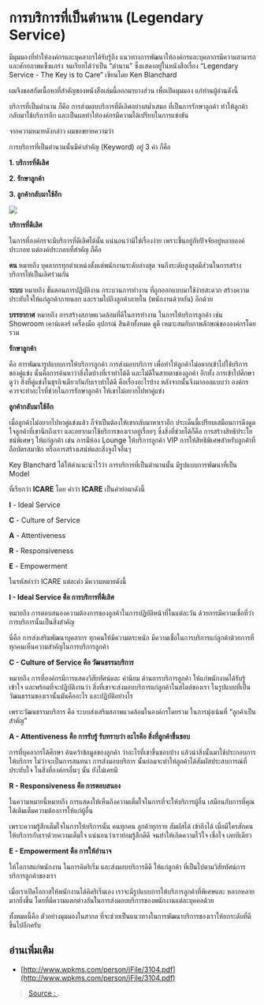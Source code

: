 การบริการที่เป็นตำนาน (Legendary Service)
===

มีมุมมองที่ทำให้องค์กรและบุคลากรได้รับรู้ถึง แนวทางการพัฒนาให้องค์กรและบุคลากรมีความสามารถและศักยภาพแข็งแกร่ง จนเรียกได้ว่าเป็น “ตำนาน” ซึ่งแสดงอยู่ในหนังสือเรื่อง “Legendary Service - The Key is to Care” เขียนโดย Ken Blanchard

ผมจึงขอสกัดเนื้อหาที่สำคัญของหนังสือเล่มนี้ออกมาบางส่วน เพื่อเปิดมุมมอง แก่ท่านผู้อ่านดังนี้

บริการที่เป็นตำนาน ก็คือ การส่งมอบบริการที่ดีเลิศอย่างสม่ำเสมอ ที่เป็นการรักษาลูกค้า ทำให้ลูกค้ากลับมาใช้บริการอีก และเป็นผลทำให้องค์กรมีความได้เปรียบในการแข่งขัน

จากความหมายดังกล่าว ผมขอขยายความว่า

การบริการที่เป็นตำนานนั้นมีคำสำคัญ (Keyword) อยู่ 3 คำ ก็คือ

**1. บริการที่ดีเลิศ**

**2. รักษาลูกค้า**

**3. ลูกค้ากลับมาใช้อีก**

![](http://www.impressionconsult.com/web/images/articles/article2014/service.JPG)

**บริการที่ดีเลิศ**

ในการที่องค์กรจะมีบริการที่ดีเลิศได้นั้น แน่นอนว่ามิใช่เรื่องง่าย เพราะขึ้นอยู่กับปัจจัยอยู่หลายองค์ประกอบ แต่องค์ประกอบที่สำคัญ ก็คือ

**คน**  หมายถึง บุคลากรทุกตำแหน่งตั้งแต่พนักงานระดับล่างสุด จนถึงระดับสูงสุดมีส่วนในการสร้างบริการให้เป็นเลิศร่วมกัน

**ระบบ**  หมายถึง ขั้นตอนการปฏิบัติงาน กระบวนการทำงาน ที่ถูกออกแบบมาใช้ง่ายสะดวก สร้างความประทับใจให้แก่ลูกค้าภายนอก และรวมไปถึงลูกค้าภายใน (พนักงานด้วยกัน) อีกด้วย

**บรรยากาศ**  หมายถึง การสร้างสภาพแวดล้อมที่ดีในการทำงาน ในการให้บริการลูกค้า เช่น Showroom เคาน์เตอร์ เครื่องมือ อุปกรณ์ สินค้าทั้งหมด ดูดี เหมาะสมกับภาพลักษณ์ขององค์กรโดยรวม

**รักษาลูกค้า**

คือ การพัฒนารูปแบบการให้บริการลูกค้า การส่งมอบบริการ เพื่อทำให้ลูกค้าไม่อยากเข้าไปใช้บริการของคู่แข่ง นั้นคือการค้นหาว่าสิ่งใดบ้างที่เราทำได้ดี และไม่ดีในสายตาของลูกค้า อีกทั้ง การเข้าไปศึกษาดูว่า สิ่งที่คู่แข่งในธุรกิจเดียวกันกับเราทำได้ดี คือเรื่องอะไรบ้าง หลังจากนั้นจึงมาออกแบบว่า องค์กรควรจะทำอะไรที่ช่วยในการรักษาลูกค้า ให้เขาไม่อยากไปหาคู่แข่ง

**ลูกค้ากลับมาใช้อีก**

เมื่อลูกค้าไม่อยากไปหาคู่แข่งแล้ว ก็จำเป็นต้องให้เขากลับมาหาเราอีก ประเด็นนี้เปรียบเสมือนการดึงดูดใจลูกค้าที่เขานึกถึงเรา และอยากมาใช้บริการของเราอยู่เรื่อยๆ ซึ่งสิ่งที่ช่วยได้ก็คือ การสร้างสิทธิประโยชน์พิเศษๆ ให้แก่ลูกค้า เช่น การมีห้อง Lounge ให้บริการลูกค้า VIP การให้สิทธิพิเศษสำหรับลูกค้าที่ถือบัตรสมาชิก หรือการสร้างเสน่ห์และสิ่งจูงใจอื่นๆ

Key Blanchard ได้ให้คำแนะนำไว้ว่า การบริการที่เป็นตำนานนั้น มีรูปแบบการพัฒนาที่เป็น Model

ที่เรียกว่า **ICARE** โดย คำว่า **ICARE** เป็นคำย่อมาดังนี้

**I** - Ideal Service

**C**  - Culture of Service

**A**  - Attentiveness

**R**  - Responsiveness

**E** - Empowerment

ในรหัสคำว่า ICARE แต่ละคำ มีความหมายดังนี้

**I - Ideal Service คือ การบริการที่ดีเลิศ**

หมายถึง การตอบสนองความต้องการของลูกค้าในการปฏิบัติหน้าที่ในแต่ละวัน ด้วยการมีความเชื่อที่ว่า การบริการนั้นเป็นสิ่งสำคัญ

นี่คือ การส่งเสริมพัฒนาบุคลากร ทุกคนให้มีความตระหนัก มีความเชื่อในการบริการแก่ลูกค้าด้วยการที่ทุกคนเห็นความสำคัญในการบริการลูกค้า

**C - Culture of Service คือ วัฒนธรรมบริการ**

หมายถึง การที่องค์กรมีการแสดงวิสัยทัศน์และ ค่านิยม ด้านการบริการลูกค้า ให้แก่พนักงานได้รับรู้ เข้าใจ และพร้อมที่จะปฏิบัติงานว่า สิ่งที่เขาจะส่งมอบบริการแก่ลูกค้าในสไตล์ของเรา ในรูปแบบที่เป็นวัฒนธรรมของเรานั้นมันคืออะไร และปฏิบัติอย่างไร

เพราะวัฒนธรรมบริการ คือ ระบบส่งเสริมสภาพแวดล้อมในองค์กรโดยรวม ในการมุ่งเน้นที่ “ลูกค้าเป็นสำคัญ”

**A - Attentiveness คือ การรับรู้ รับทราบว่า อะไรคือ สิ่งที่ลูกค้าชื่นชอบ**

การที่บุคลากรได้ศึกษา ค้นคว้าข้อมูลของลูกค้า ว่าอะไรที่เขาชื่นชอบบ้าง แล้วนำสิ่งนั้นมาใช้ประกอบการให้บริการ ไม่ว่าจะเป็นการสนทนา การส่งมอบบริการ นั้นย่อมจะทำให้ลูกค้าได้สัมผัสประสบการณ์ที่ประทับใจ ในสิ่งที่องค์กรอื่นๆ นั้น ยังไม่เคยมี

**R - Responsiveness คือ การตอบสนอง**

ในความหมายนี้หมายถึง การแสดงให้เห็นถึงความเต็มใจในการที่จะให้บริการผู้อื่น เสมือนกับการที่คุณได้เติมเต็มความต้องการให้แก่ผู้อื่น

เพราะความรู้สึกเต็มใจในการให้บริการนั้น คนทุกคน ลูกค้าทุกราย สัมผัสได้ เข้าถึงได้ เมื่อมีใครสักคนให้บริการกับเราด้วยความเต็มใจ แน่นอนว่าเราย่อมรู้สึกดีดี จนทำให้เกิดความไว้ใจ เชื่อใจ เลยทีเดียว

**E - Empowerment คือ การให้อำนาจ**

ให้โอกาสแก่พนักงาน ในการคิดริเริ่ม และส่งมอบบริการดีดี ให้แก่ลูกค้า ที่เป็นไปตามวิสัยทัศน์การบริการลูกค้าของเรา

เมื่อเราเปิดโอกาสให้พนักงานได้คิดริเริ่มเอง เราจะมีรูปแบบการให้บริการลูกค้าที่พิเศษและ หลากหลายมากยิ่งขึ้น โดยที่มีความแตกต่างกันในการส่งมอบบริการของพนักงานแต่ละบุคคลด้วย

ทั้งหมดนี้คือ ตัวอย่างมุมมองในสากล ที่จะช่วยเป็นแนวทางในการพัฒนาบริการของเราให้ยกระดับที่ดีขึ้นไปอีกครับ

## อ่านเพิ่มเติม
- [http://www.wpkms.com/person/jFile/3104.pdf](http://www.wpkms.com/person/jFile/3104.pdf)


> [Source : ](http://www.impressionconsult.com/web/index.php/articles/1117-article-legendary-service.html).
<!--stackedit_data:
eyJoaXN0b3J5IjpbLTEyMTc3MTk4NDJdfQ==
-->